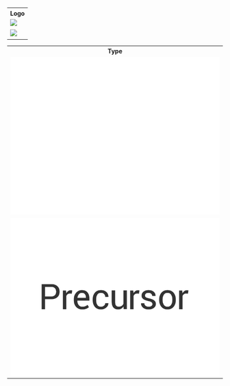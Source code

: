 <table>
  <tr>
    <th>Logo</th>
  </tr>
  <tr>
    <td>
      <a href="https://raw.githubusercontent.com/precursorapp/press/master/logo/white.png">
        <img src="logo/"/>
      </a>
    </td>
  </tr>
  <tr>
    <td>
      <a href="https://raw.githubusercontent.com/precursorapp/press/master/logo/black.png">
        <img src="logo/"/>
      </a>
    </td>
  </tr>
</table>
<table>
  <tr>
    <th>Type</th>
  </tr>
  <tr>
    <td>
      <a href="https://raw.githubusercontent.com/precursorapp/press/master/type/white.png">
        <img src="type/white.png"/>
      </a>
    </td>
  </tr>
  <tr>
    <td>
      <a href="https://raw.githubusercontent.com/precursorapp/press/master/type/black.png">
        <img src="type/black.png"/>
      </a>
    </td>
  </tr>
</table>
